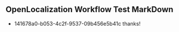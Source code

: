 ## OpenLocalization Workflow Test MarkDown
* 141678a0-b053-4c2f-9537-09b456e5b41c thanks!

<!--HONumber=Jul16_HO3-->


